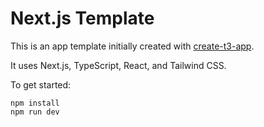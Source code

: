 # Next.js Template

This is an app template initially created with [create-t3-app](https://create.t3.gg/).

It uses Next.js, TypeScript, React, and Tailwind CSS.

To get started:
```
npm install
npm run dev
```
